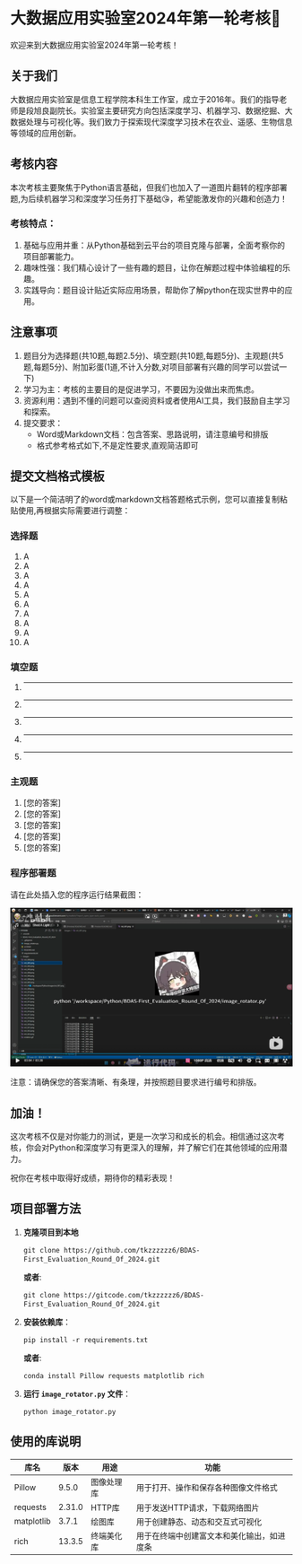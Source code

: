 # 大数据应用实验室2024年第一轮考核🤗

欢迎来到大数据应用实验室2024年第一轮考核！

## 关于我们

大数据应用实验室是信息工程学院本科生工作室，成立于2016年。我们的指导老师是段旭良副院长。实验室主要研究方向包括深度学习、机器学习、数据挖掘、大数据处理与可视化等。我们致力于探索现代深度学习技术在农业、遥感、生物信息等领域的应用创新。

## 考核内容

本次考核主要聚焦于Python语言基础，但我们也加入了一道图片翻转的程序部署题,为后续机器学习和深度学习任务打下基础😘，希望能激发你的兴趣和创造力！

### 考核特点：

1. 基础与应用并重：从Python基础到云平台的项目克隆与部署，全面考察你的项目部署能力。
2. 趣味性强：我们精心设计了一些有趣的题目，让你在解题过程中体验编程的乐趣。
3. 实践导向：题目设计贴近实际应用场景，帮助你了解python在现实世界中的应用。

## 注意事项

1. 题目分为选择题(共10题,每题2.5分)、填空题(共10题,每题5分)、主观题(共5题,每题5分)、附加彩蛋(1道,不计入分数,对项目部署有兴趣的同学可以尝试一下)
2. 学习为主：考核的主要目的是促进学习，不要因为没做出来而焦虑。
3. 资源利用：遇到不懂的问题可以查阅资料或者使用AI工具，我们鼓励自主学习和探索。
4. 提交要求：
   - Word或Markdown文档：包含答案、思路说明，请注意编号和排版
   - 格式参考格式如下,不是定性要求,直观简洁即可

## 提交文档格式模板

以下是一个简洁明了的word或markdown文档答题格式示例，您可以直接复制粘贴使用,再根据实际需要进行调整：

### 选择题

1. A
2. A
3. A
4. A
5. A
6. A
7. A
8. A
9. A
10. A

### 填空题
1. _______________
2. _______________
3. _______________
4. _______________
5. _______________

### 主观题
1. [您的答案]
2. [您的答案]
3. [您的答案]
4. [您的答案]
5. [您的答案]

### 程序部署题
请在此处插入您的程序运行结果截图：

![程序运行结果截图](asset/image.png)

注意：请确保您的答案清晰、有条理，并按照题目要求进行编号和排版。

## 加油！

这次考核不仅是对你能力的测试，更是一次学习和成长的机会。相信通过这次考核，你会对Python和深度学习有更深入的理解，并了解它们在其他领域的应用潜力。

祝你在考核中取得好成绩，期待你的精彩表现！

## 项目部署方法

1. **克隆项目到本地**
   ```
   git clone https://github.com/tkzzzzzz6/BDAS-First_Evaluation_Round_Of_2024.git
   ```
   **或者**:
   ```
   git clone https://gitcode.com/tkzzzzzz6/BDAS-First_Evaluation_Round_Of_2024.git
   ```
2. **安装依赖库**：
   ```
   pip install -r requirements.txt
   ```
   **或者**:
   ```
   conda install Pillow requests matplotlib rich
   ```
3. **运行 `image_rotator.py` 文件**：
   ```
   python image_rotator.py
   ```

## 使用的库说明

| 库名 | 版本 | 用途 | 功能 |
|------|------|------|------|
| Pillow | 9.5.0 | 图像处理库 | 用于打开、操作和保存各种图像文件格式 |
| requests | 2.31.0 | HTTP库 | 用于发送HTTP请求，下载网络图片 |
| matplotlib | 3.7.1 | 绘图库 | 用于创建静态、动态和交互式可视化 |
| rich | 13.3.5 | 终端美化库 | 用于在终端中创建富文本和美化输出，如进度条 |
